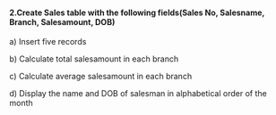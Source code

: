 
#### 2.Create Sales table with the following fields(Sales No, Salesname, Branch, Salesamount, DOB)
a) Insert five records

b) Calculate total salesamount in each branch

c) Calculate average salesamount in each branch

d) Display the name and DOB of salesman in alphabetical order of the month
